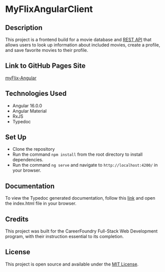 # MyFlixAngularClient

## Description
This project is a frontend build for a movie database and [REST API](https://github.com/Kirkenstocks/movie_api) that allows users to look up information about included movies, create a profile, and save favorite movies to their profile.

## Link to GitHub Pages Site
[myFlix-Angular](https://kirkenstocks.github.io/myFlix-Angular-client/welcome)

## Technologies Used
- Angular 16.0.0
- Angular Material
- RxJS
- Typedoc

## Set Up
- Clone the repository
- Run the command `npm install` from the root directory to install dependencies.
- Run the command `ng serve` and navigate to `http://localhost:4200/` in your browser.

## Documentation
To view the Typedoc generated documentation, follow this [link](https://github.com/Kirkenstocks/myFlix-Angular-client/tree/main/docs/typedoc) and open the index.html file in your browser.

## Credits
This project was built for the CareerFoundry Full-Stack Web Development program, with their instruction essential to its completion.

## License
This project is open source and available under the [MIT License](https://github.com/Kirkenstocks/myFlix-Angular-client/blob/main/LICENSE).